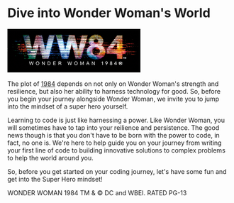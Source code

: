 # Dive into Wonder Woman's World

![Wonder Woman Art](../media/ww84_edu_github_title_card.png)

The plot of [1984](https://www.wonderwomanfilm.com/) depends on not only on Wonder Woman's strength and resilience, but also her ability to harness technology for good. So, before you begin your journey alongside Wonder Woman, we invite you to jump into the mindset of a super hero yourself. 

Learning to code is just like harnessing a power. Like Wonder Woman, you will sometimes have to tap into your reilience and persistence. The good news though is that you don't have to be born with the power to code, in fact, no one is. We're here to help guide you on your journey from writing your first line of code to building innovative solutions to complex problems to help the world around you.

So, before you get started on your coding journey, let's have some fun and get into the Super Hero mindset!

WONDER WOMAN 1984 TM & © DC and WBEI. RATED PG-13